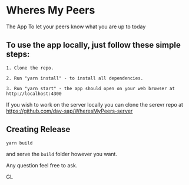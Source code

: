 # Wheres My Peers

The App To let your peers know what you are up to today

## To use the app locally, just follow these simple steps:
```
1. Clone the repo.

2. Run "yarn install" - to install all dependencies.

3. Run "yarn start" - the app should open on your web browser at http://localhost:4300
```
If you wish to work on the server locally you can clone the serevr repo at
https://github.com/dav-sap/WheresMyPeers-server

## Creating Release
```
yarn build
```

and serve the `build` folder however you want.

Any question feel free to ask.

GL

